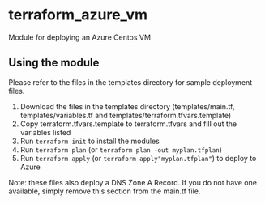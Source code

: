# terraform_azure_vm

Module for deploying an Azure Centos VM

## Using the module

Please refer to the files in the templates directory for sample deployment files.

1. Download the files in the templates directory (templates/main.tf, templates/variables.tf and templates/terraform.tfvars.template)
2. Copy terraform.tfvars.template to terraform.tfvars and fill out the variables listed
3. Run `terraform init` to install the modules
4. Run `terraform plan` (or `terraform plan -out myplan.tfplan`) 
5. Run `terraform apply` (or `terraform apply"myplan.tfplan"`) to deploy to Azure

Note: these files also deploy a DNS Zone A Record. If you do not have one available, simply remove this section from the main.tf file.
